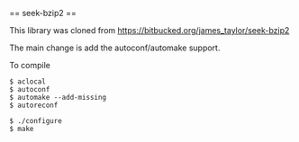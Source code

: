 == seek-bzip2 ==

This library was cloned from https://bitbucked.org/james_taylor/seek-bzip2

The main change is add the autoconf/automake support.

To compile

```
$ aclocal
$ autoconf
$ automake --add-missing
$ autoreconf

$ ./configure
$ make
```
